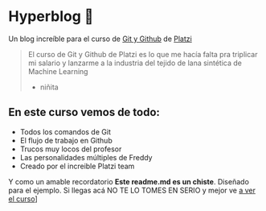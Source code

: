 # Hyperblog 💚
Un blog increíble para el curso de [Git y Github](https://platzi.com/cursos/git-github/ "Git y Github") de [Platzi](http://platzi.com/"Platzi" "Platzi")
> El curso de Git y Github de Platzi es lo que me hacía falta pra triplicar mi salario y lanzarme a la industria del tejido de lana sintética de Machine Learning
> - niñita

## En este curso vemos de todo: 
* Todos los comandos de Git
* El flujo de trabajo en Github
* Trucos muy locos del profesor
* Las personalidades múltiples de Freddy
* Creado por el increible Platzi team

Y como un amable recordatorio **Este readme.md es un chiste**. Diseñado para el ejemplo. Si llegas acá NO TE LO TOMES EN SERIO y mejor ve [a ver el curso](https://platzi.com/new-home/clases/1557-git-github/19977-readmemd-es-una-excelente-practica/ "a ver el curso")]